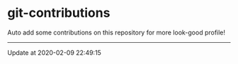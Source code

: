 # git-contributions

Auto add some contributions on this repository for more look-good profile!

---

Update at 2020-02-09 22:49:15
